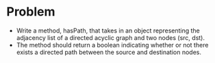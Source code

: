 # Problem
 - Write a method, hasPath, that takes in an object representing the adjacency list of a directed acyclic graph and two nodes (src, dst).
- The method should return a boolean indicating whether or not there exists a directed path between the source and destination nodes.
